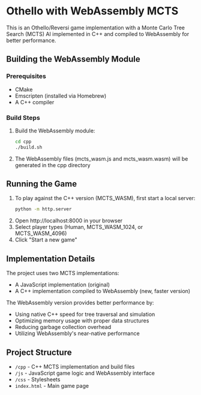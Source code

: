 # Othello with WebAssembly MCTS

This is an Othello/Reversi game implementation with a Monte Carlo Tree Search (MCTS) AI implemented in C++ and compiled to WebAssembly for better performance.

## Building the WebAssembly Module

### Prerequisites

- CMake
- Emscripten (installed via Homebrew)
- A C++ compiler

### Build Steps

1. Build the WebAssembly module:
   ```bash
   cd cpp
   ./build.sh
   ```
2. The WebAssembly files (mcts_wasm.js and mcts_wasm.wasm) will be generated in the cpp directory

## Running the Game

1. To play against the C++ version (MCTS_WASM), first start a local server:
   ```bash
   python -m http.server
   ```
2. Open http://localhost:8000 in your browser
3. Select player types (Human, MCTS_WASM_1024, or MCTS_WASM_4096)
4. Click "Start a new game"

## Implementation Details

The project uses two MCTS implementations:
- A JavaScript implementation (original)
- A C++ implementation compiled to WebAssembly (new, faster version)

The WebAssembly version provides better performance by:
- Using native C++ speed for tree traversal and simulation
- Optimizing memory usage with proper data structures
- Reducing garbage collection overhead
- Utilizing WebAssembly's near-native performance

## Project Structure

- `/cpp` - C++ MCTS implementation and build files
- `/js` - JavaScript game logic and WebAssembly interface
- `/css` - Stylesheets
- `index.html` - Main game page
